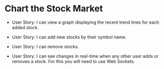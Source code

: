 # Chart the Stock Market

* User Story: I can view a graph displaying the recent trend lines for each added stock.

* User Story: I can add new stocks by their symbol name.

* User Story: I can remove stocks.

* User Story: I can see changes in real-time when any other user adds or removes a stock. For this you will need to use Web Sockets.